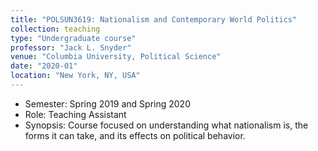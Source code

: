 ```yaml
---
title: "POLSUN3619: Nationalism and Contemporary World Politics"
collection: teaching
type: "Undergraduate course"
professor: "Jack L. Snyder" 
venue: "Columbia University, Political Science"
date: "2020-01"
location: "New York, NY, USA"
---
```

* Semester: Spring 2019 and Spring 2020
* Role: Teaching Assistant
* Synopsis: Course focused on understanding what nationalism is, the forms it can take, and its effects on political behavior.